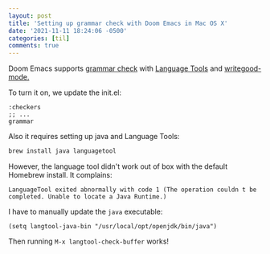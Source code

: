 ```yaml
---
layout: post
title: 'Setting up grammar check with Doom Emacs in Mac OS X'
date: '2021-11-11 18:24:06 -0500'
categories: [til]
comments: true
---
```


Doom Emacs supports [grammar
check](https://github.com/hlissner/doom-emacs/tree/develop/modules/checkers/grammar)
with [Language Tools](https://github.com/mhayashi1120/Emacs-langtool)
and [writegood-mode.](https://github.com/bnbeckwith/writegood-mode)

To turn it on, we update the init.el:

``` elisp
:checkers
;; ...
grammar
```

Also it requires setting up java and Language Tools:

``` bash
brew install java languagetool
```

However, the language tool didn\'t work out of box with the default
Homebrew install. It complains:

    LanguageTool exited abnormally with code 1 (The operation couldn t be completed. Unable to locate a Java Runtime.)

I have to manually update the `java` executable:

``` elisp
(setq langtool-java-bin "/usr/local/opt/openjdk/bin/java")
```

Then running `M-x langtool-check-buffer` works!
